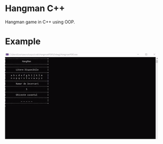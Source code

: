 # Hangman C++

Hangman game in C++ using OOP.

# Example
![alt text](https://github.com/IonutG99/HangmanCPP/blob/master/hangmancpp.gif)
